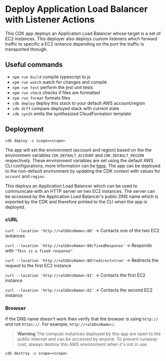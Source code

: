 # Deploy Application Load Balancer with Listener Actions

This CDK app deploys an Application Load Balancer whose target is a set of EC2 instances. This deployer also deploys custom listeners which forward traffic to specific a EC2 isntance depending on the port the traffic is transported through.

## Useful commands

- `npm run build` compile typescript to js
- `npm run watch` watch for changes and compile
- `npm run test` perform the jest unit tests
- `npm run check` checks if files are formatted
- `npm run format` formats files
- `cdk deploy` deploy this stack to your default AWS account/region
- `cdk diff` compare deployed stack with current state
- `cdk synth` emits the synthesized CloudFormation template

## Deployment

`cdk deploy -c scope=<scope>`

The app will set the environment (account and region) based on the the environment variables `CDK_DEFAULT_ACCOUNT` and `CDK_DEFAULT_REGION` respectively. These environment variables are set using the default AWS CLI configurations, more information can be [here](https://docs.aws.amazon.com/cdk/v2/guide/environments.html). The app can be deployed to the non-default environment by updating the CDK context with values for `account` and `region`.

This deploys an Application Load Balancer which can be used to communicate with an HTTP server on two EC2 instances. The server can be accessed by the Application Load Balancer's public DNS name which is exported by the CDK and therefore printed to the CLI when the app is deployed.

### cURL

`curl --location 'http://<albDnsName>:80'` -> Contacts one of the two EC2 isntances

`curl --location 'http://<albDnsName>:80/fixedResponse'` -> Responds with `"This is a fixed response"`

`curl --location 'http://<albDnsName>:80?redirect=true'` -> Redirects the request to the first EC2 instance

`curl --location 'http://<albDnsName>:81'` -> Contacts the first EC2 instance

`curl --location 'http://<albDnsName>:82'` -> Contacts the second EC2 instance

### Browser

If the DNS name doesn't work then verify that the browser is using `http://` and not `https://`. For example, `http://<albDnsName>/`.

> **Warning** The compute instances deployed by this app are open to the public internet and can be accessed by anyone. To prevent runaway cost, always destroy this AWS environment when it's not in use.

`cdk destroy -c scope=<scope>`

